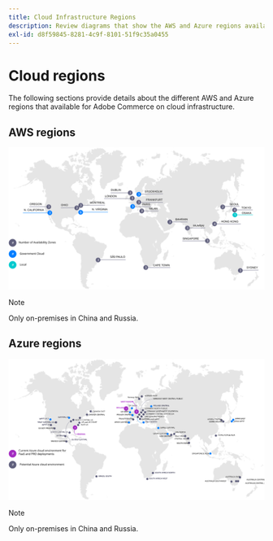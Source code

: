 ```yaml
---
title: Cloud Infrastructure Regions
description: Review diagrams that show the AWS and Azure regions available for Adobe Commerce.
exl-id: d8f59845-8281-4c9f-8101-51f9c35a0455
---
```

# Cloud regions

The following sections provide details about the different AWS and Azure regions that available for Adobe Commerce on cloud infrastructure.

## AWS regions

![Diagram showing AWS regions](../../../assets/playbooks/aws-regions.svg)

>[!NOTE]
>
> Only on-premises in China and Russia.

## Azure regions

![Diagram showing Azure regions](../../../assets/playbooks/azure-regions.svg)

>[!NOTE]
>
> Only on-premises in China and Russia.
